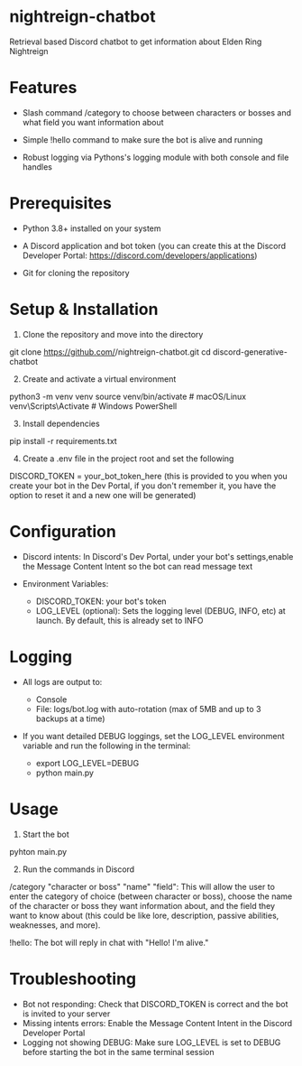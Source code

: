 # nightreign-chatbot
Retrieval based Discord chatbot to get information about Elden Ring Nightreign

# Features

- Slash command /category to choose between characters or bosses and what field you want information about

- Simple !hello command to make sure the bot is alive and running

- Robust logging via Pythons's logging module with both console and file handles

# Prerequisites

- Python 3.8+ installed on your system

- A Discord application and bot token (you can create this at the Discord Developer Portal: https://discord.com/developers/applications)

- Git for cloning the repository

# Setup & Installation

1. Clone the repository and move into the directory

git clone https://github.com/<your-username>/nightreign-chatbot.git
cd discord-generative-chatbot

2. Create and activate a virtual environment

python3 -m venv venv
source venv/bin/activate # macOS/Linux
venv\Scripts\Activate # Windows PowerShell

3. Install dependencies

pip install -r requirements.txt

4. Create a .env file in the project root and set the following

DISCORD_TOKEN = your_bot_token_here (this is provided to you when you create your bot in the Dev Portal, if you don't remember it, you have the option to reset it and a new one will be generated)

# Configuration

- Discord intents: In Discord's Dev Portal, under your bot's settings,enable the Message Content Intent so the bot can read message text

- Environment Variables:
    - DISCORD_TOKEN: your bot's token
    - LOG_LEVEL (optional): Sets the logging level (DEBUG, INFO, etc) at launch. By default, this is already set to INFO

# Logging

- All logs are output to:
    - Console
    - File: logs/bot.log with auto-rotation (max of 5MB and up to 3 backups at a time)

- If you want detailed DEBUG loggings, set the LOG_LEVEL environment variable and run the following in the terminal:
    - export LOG_LEVEL=DEBUG
    - python main.py

# Usage

1. Start the bot

pyhton main.py

2. Run the commands in Discord

/category "character or boss" "name" "field": This will allow the user to enter the category of choice (between character or boss), choose the name of the character or boss they want information about, and the field they want to know about (this could be like lore, description, passive abilities, weaknesses, and more).

!hello: The bot will reply in chat with "Hello! I'm alive."

# Troubleshooting

- Bot not responding: Check that DISCORD_TOKEN is correct and the bot is invited to your server
- Missing intents errors: Enable the Message Content Intent in the Discord Developer Portal
- Logging not showing DEBUG: Make sure LOG_LEVEL is set to DEBUG  before starting the bot in the same terminal session

